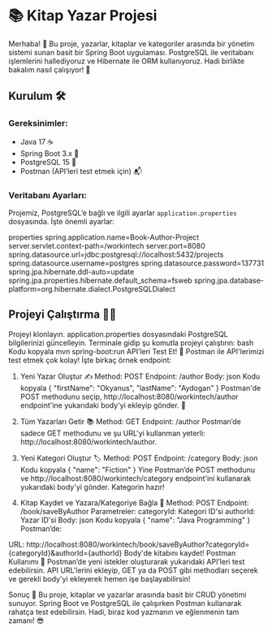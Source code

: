 # 📚 Kitap Yazar Projesi

Merhaba! 👋 Bu proje, yazarlar, kitaplar ve kategoriler arasında bir yönetim sistemi sunan basit bir Spring Boot uygulaması. PostgreSQL ile veritabanı işlemlerini hallediyoruz ve Hibernate ile ORM kullanıyoruz. Hadi birlikte bakalım nasıl çalışıyor! 🚀

## Kurulum 🛠️

### Gereksinimler:
- Java 17 ☕
- Spring Boot 3.x 🌱
- PostgreSQL 15 🐘
- Postman (API’leri test etmek için) 📬

### Veritabanı Ayarları:
Projemiz, PostgreSQL’e bağlı ve ilgili ayarlar `application.properties` dosyasında. İşte önemli ayarlar:

properties
spring.application.name=Book-Author-Project
server.servlet.context-path=/workintech
server.port=8080
spring.datasource.url=jdbc:postgresql://localhost:5432/projects
spring.datasource.username=postgres
spring.datasource.password=137731
spring.jpa.hibernate.ddl-auto=update
spring.jpa.properties.hibernate.default_schema=fsweb
spring.jpa.database-platform=org.hibernate.dialect.PostgreSQLDialect

## Projeyi Çalıştırma 🏃‍♂️
Projeyi klonlayın.
application.properties dosyasındaki PostgreSQL bilgilerinizi güncelleyin.
Terminale gidip şu komutla projeyi çalıştırın:
bash
Kodu kopyala
mvn spring-boot:run
API’leri Test Et! 📡
Postman ile API'lerimizi test etmek çok kolay! İşte birkaç örnek endpoint:

1. Yeni Yazar Oluştur ✍️
Method: POST
Endpoint: /author
Body:
json
Kodu kopyala
{
  "firstName": "Okyanus",
  "lastName": "Aydogan"
}
Postman'de POST methodunu seçip, http://localhost:8080/workintech/author endpoint'ine yukarıdaki body'yi ekleyip gönder. 🎯

2. Tüm Yazarları Getir 📚
Method: GET
Endpoint: /author
Postman’de sadece GET methodunu ve şu URL'yi kullanman yeterli: http://localhost:8080/workintech/author.

3. Yeni Kategori Oluştur 🏷️
Method: POST
Endpoint: /category
Body:
json
Kodu kopyala
{
  "name": "Fiction"
}
Yine Postman’de POST methodunu ve http://localhost:8080/workintech/category endpoint'ini kullanarak yukarıdaki body'yi gönder. Kategorin hazır!

4. Kitap Kaydet ve Yazara/Kategoriye Bağla 📖
Method: POST
Endpoint: /book/saveByAuthor
Parametreler:
categoryId: Kategori ID'si
authorId: Yazar ID'si
Body:
json
Kodu kopyala
{
  "name": "Java Programming"
}
Postman’de:

URL: http://localhost:8080/workintech/book/saveByAuthor?categoryId={categoryId}&authorId={authorId}
Body'de kitabını kaydet!
Postman Kullanımı 🧪
Postman’de yeni istekler oluşturarak yukarıdaki API’leri test edebilirsin. API URL'lerini ekleyip, GET ya da POST gibi methodları seçerek ve gerekli body'yi ekleyerek hemen işe başlayabilirsin!

Sonuç 🎯
Bu proje, kitaplar ve yazarlar arasında basit bir CRUD yönetimi sunuyor. Spring Boot ve PostgreSQL ile çalışırken Postman kullanarak rahatça test edebilirsin. Hadi, biraz kod yazmanın ve eğlenmenin tam zamanı! 😎
